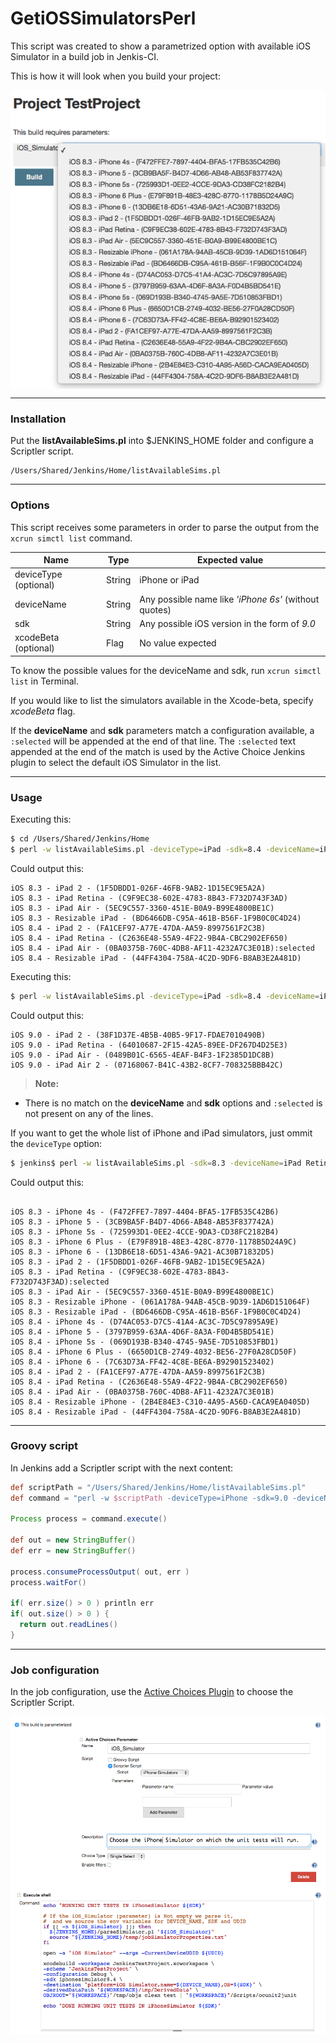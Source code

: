 # GetiOSSimulatorsPerl

This script was created to show a parametrized option with available iOS Simulator in a build job in Jenkis-CI.

This is how it will look when you build your project:
<div style="align:center">
<img align="center" src="https://github.com/cbscd/GetiOSSimulatorsPerl/blob/master/Docs/JenkinsCI-BuildProjectSample.png?raw=true"/>
</div>

----------
### Installation
Put the **listAvailableSims.pl** into $JENKINS_HOME folder and configure a Scriptler script.
```
/Users/Shared/Jenkins/Home/listAvailableSims.pl
```

----------
### Options
This script receives some parameters in order to parse the output from the ```xcrun simctl list``` command.

Name                  | Type     | Expected value
--------------------- | ---------| ------------------
deviceType (optional) | String   | iPhone or iPad
deviceName            | String   | Any possible name like *'iPhone 6s'* (without quotes)
sdk                   | String   | Any possible iOS version in the form of *9.0*
xcodeBeta (optional)  | Flag     | No value expected

To know the possible values for the deviceName and sdk, run ``` xcrun simctl list ``` in Terminal.

If you would like to list the simulators available in the Xcode-beta, specify *xcodeBeta* flag.

If the **deviceName** and **sdk** parameters match a configuration available, a ```:selected``` will be appended at the end of that line. The ```:selected``` text appended at the end of the match is used by the Active Choice Jenkins plugin to select the default iOS Simulator in the list.

----------
### Usage

Executing this:
```bash
$ cd /Users/Shared/Jenkins/Home
$ perl -w listAvailableSims.pl -deviceType=iPad -sdk=8.4 -deviceName=iPad Air
```
Could output this:
```
iOS 8.3 - iPad 2 - (1F5DBDD1-026F-46FB-9AB2-1D15EC9E5A2A)
iOS 8.3 - iPad Retina - (C9F9EC38-602E-4783-8B43-F732D743F3AD)
iOS 8.3 - iPad Air - (5EC9C557-3360-451E-B0A9-B99E4800BE1C)
iOS 8.3 - Resizable iPad - (BD6466DB-C95A-461B-B56F-1F9B0C0C4D24)
iOS 8.4 - iPad 2 - (FA1CEF97-A77E-47DA-AA59-8997561F2C3B)
iOS 8.4 - iPad Retina - (C2636E48-55A9-4F22-9B4A-CBC2902EF650)
iOS 8.4 - iPad Air - (0BA0375B-760C-4DB8-AF11-4232A7C3E01B):selected
iOS 8.4 - Resizable iPad - (44FF4304-758A-4C2D-9DF6-B8AB3E2A481D)
```

Executing this:
```bash
$ perl -w listAvailableSims.pl -deviceType=iPad -sdk=8.4 -deviceName=iPad Air
```
Could output this:
```
iOS 9.0 - iPad 2 - (38F1D37E-4B5B-40B5-9F17-FDAE7010490B)
iOS 9.0 - iPad Retina - (64010687-2F15-42A5-89EE-DF267D4D25E3)
iOS 9.0 - iPad Air - (0489B01C-6565-4EAF-B4F3-1F2385D1DC8B)
iOS 9.0 - iPad Air 2 - (07168067-B41C-43B2-8CF7-708325BBB42C)
```
> **Note:**
 - There is no match on the **deviceName** and **sdk** options and ```:selected``` is not present on any of the lines.

If you want to get the whole list of iPhone and iPad simulators, just ommit the ```deviceType``` option:
```bash
$ jenkins$ perl -w listAvailableSims.pl -sdk=8.3 -deviceName=iPad Retina
```
Could output this:
```

iOS 8.3 - iPhone 4s - (F472FFE7-7897-4404-BFA5-17FB535C42B6)
iOS 8.3 - iPhone 5 - (3CB9BA5F-B4D7-4D66-AB48-AB53F837742A)
iOS 8.3 - iPhone 5s - (725993D1-0EE2-4CCE-9DA3-CD38FC2182B4)
iOS 8.3 - iPhone 6 Plus - (E79F891B-48E3-428C-8770-1178B5D24A9C)
iOS 8.3 - iPhone 6 - (13DB6E18-6D51-43A6-9A21-AC30B71832D5)
iOS 8.3 - iPad 2 - (1F5DBDD1-026F-46FB-9AB2-1D15EC9E5A2A)
iOS 8.3 - iPad Retina - (C9F9EC38-602E-4783-8B43-F732D743F3AD):selected
iOS 8.3 - iPad Air - (5EC9C557-3360-451E-B0A9-B99E4800BE1C)
iOS 8.3 - Resizable iPhone - (061A178A-94AB-45CB-9D39-1AD6D151064F)
iOS 8.3 - Resizable iPad - (BD6466DB-C95A-461B-B56F-1F9B0C0C4D24)
iOS 8.4 - iPhone 4s - (D74AC053-D7C5-41A4-AC3C-7D5C97895A9E)
iOS 8.4 - iPhone 5 - (3797B959-63AA-4D6F-8A3A-F0D4B5BD541E)
iOS 8.4 - iPhone 5s - (069D193B-B340-4745-9A5E-7D510853FBD1)
iOS 8.4 - iPhone 6 Plus - (6650D1CB-2749-4032-BE56-27F0A28CD50F)
iOS 8.4 - iPhone 6 - (7C63D73A-FF42-4C8E-BE6A-B92901523402)
iOS 8.4 - iPad 2 - (FA1CEF97-A77E-47DA-AA59-8997561F2C3B)
iOS 8.4 - iPad Retina - (C2636E48-55A9-4F22-9B4A-CBC2902EF650)
iOS 8.4 - iPad Air - (0BA0375B-760C-4DB8-AF11-4232A7C3E01B)
iOS 8.4 - Resizable iPhone - (2B4E84E3-C310-4A95-A56D-CACA9EA0405D)
iOS 8.4 - Resizable iPad - (44FF4304-758A-4C2D-9DF6-B8AB3E2A481D)
```

----------
### Groovy script
In Jenkins add a Scriptler script with the next content:
```Groovy
def scriptPath = "/Users/Shared/Jenkins/Home/listAvailableSims.pl"
def command = "perl -w $scriptPath -deviceType=iPhone -sdk=9.0 -deviceName=iPhone 6 -xcodeBeta"

Process process = command.execute()

def out = new StringBuffer()
def err = new StringBuffer()

process.consumeProcessOutput( out, err )
process.waitFor()

if( err.size() > 0 ) println err
if( out.size() > 0 ) {
  return out.readLines()
}
```
----------
### Job configuration
In the job configuration, use the [Active Choices Plugin](https://wiki.jenkins-ci.org/display/JENKINS/Active+Choices+Plugin) to choose the Scriptler Script.

<div style="align:center">
<img align="center" src="https://github.com/cbscd/GetiOSSimulatorsPerl/blob/master/Docs/JenkinsCI-JobConfigSample.png?raw=true"/>
<img align="center" src="https://github.com/cbscd/GetiOSSimulatorsPerl/blob/master/Docs/JenkinsCI-JobConfigSample2.png?raw=true"/>
</div>
